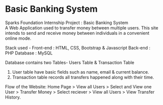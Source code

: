 # Basic Banking System
Sparks Foundation Internship Project : Basic Banking System  
A Web Application used to transfer money between multiple users. 
This site intends to send and receive money between individuals in a convenient online mode. 

Stack used - 
Front-end : HTML, CSS, Bootstrap & Javascript 
Back-end : PHP 
Database : MySQL   

Database contains two Tables- Users Table & Transaction Table 
1. User table have basic fields such as name, email & current balance. 
2. Transaction table records all transfers happened along with their time.  

Flow of the Website: Home Page > View all Users > Select and View one User > Transfer Money > Select reciever > View all Users > View Transfer History.
